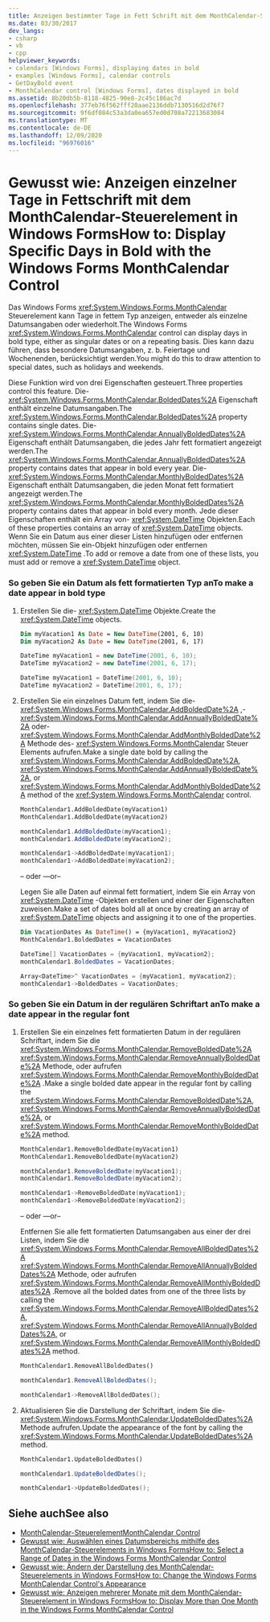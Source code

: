 ```yaml
---
title: Anzeigen bestimmter Tage in Fett Schrift mit dem MonthCalendar-Steuerelement
ms.date: 03/30/2017
dev_langs:
- csharp
- vb
- cpp
helpviewer_keywords:
- calendars [Windows Forms], displaying dates in bold
- examples [Windows Forms], calendar controls
- GetDayBold event
- MonthCalendar control [Windows Forms], dates displayed in bold
ms.assetid: 8b20db5b-8118-4825-90e8-2c45c186ac7d
ms.openlocfilehash: 377eb76f562fff20aae2136ddb7130516d2d76f7
ms.sourcegitcommit: 9f6df084c53a3da0ea657ed0d708a72213683084
ms.translationtype: MT
ms.contentlocale: de-DE
ms.lasthandoff: 12/09/2020
ms.locfileid: "96976016"
---
```

# <a name="how-to-display-specific-days-in-bold-with-the-windows-forms-monthcalendar-control"></a><span data-ttu-id="08a7b-102">Gewusst wie: Anzeigen einzelner Tage in Fettschrift mit dem MonthCalendar-Steuerelement in Windows Forms</span><span class="sxs-lookup"><span data-stu-id="08a7b-102">How to: Display Specific Days in Bold with the Windows Forms MonthCalendar Control</span></span>
<span data-ttu-id="08a7b-103">Das Windows Forms <xref:System.Windows.Forms.MonthCalendar> Steuerelement kann Tage in fettem Typ anzeigen, entweder als einzelne Datumsangaben oder wiederholt.</span><span class="sxs-lookup"><span data-stu-id="08a7b-103">The Windows Forms <xref:System.Windows.Forms.MonthCalendar> control can display days in bold type, either as singular dates or on a repeating basis.</span></span> <span data-ttu-id="08a7b-104">Dies kann dazu führen, dass besondere Datumsangaben, z. b. Feiertage und Wochenenden, berücksichtigt werden.</span><span class="sxs-lookup"><span data-stu-id="08a7b-104">You might do this to draw attention to special dates, such as holidays and weekends.</span></span>  
  
 <span data-ttu-id="08a7b-105">Diese Funktion wird von drei Eigenschaften gesteuert.</span><span class="sxs-lookup"><span data-stu-id="08a7b-105">Three properties control this feature.</span></span> <span data-ttu-id="08a7b-106">Die- <xref:System.Windows.Forms.MonthCalendar.BoldedDates%2A> Eigenschaft enthält einzelne Datumsangaben.</span><span class="sxs-lookup"><span data-stu-id="08a7b-106">The <xref:System.Windows.Forms.MonthCalendar.BoldedDates%2A> property contains single dates.</span></span> <span data-ttu-id="08a7b-107">Die- <xref:System.Windows.Forms.MonthCalendar.AnnuallyBoldedDates%2A> Eigenschaft enthält Datumsangaben, die jedes Jahr fett formatiert angezeigt werden.</span><span class="sxs-lookup"><span data-stu-id="08a7b-107">The <xref:System.Windows.Forms.MonthCalendar.AnnuallyBoldedDates%2A> property contains dates that appear in bold every year.</span></span> <span data-ttu-id="08a7b-108">Die- <xref:System.Windows.Forms.MonthCalendar.MonthlyBoldedDates%2A> Eigenschaft enthält Datumsangaben, die jeden Monat fett formatiert angezeigt werden.</span><span class="sxs-lookup"><span data-stu-id="08a7b-108">The <xref:System.Windows.Forms.MonthCalendar.MonthlyBoldedDates%2A> property contains dates that appear in bold every month.</span></span> <span data-ttu-id="08a7b-109">Jede dieser Eigenschaften enthält ein Array von- <xref:System.DateTime> Objekten.</span><span class="sxs-lookup"><span data-stu-id="08a7b-109">Each of these properties contains an array of <xref:System.DateTime> objects.</span></span> <span data-ttu-id="08a7b-110">Wenn Sie ein Datum aus einer dieser Listen hinzufügen oder entfernen möchten, müssen Sie ein-Objekt hinzufügen oder entfernen <xref:System.DateTime> .</span><span class="sxs-lookup"><span data-stu-id="08a7b-110">To add or remove a date from one of these lists, you must add or remove a <xref:System.DateTime> object.</span></span>  
  
### <a name="to-make-a-date-appear-in-bold-type"></a><span data-ttu-id="08a7b-111">So geben Sie ein Datum als fett formatierten Typ an</span><span class="sxs-lookup"><span data-stu-id="08a7b-111">To make a date appear in bold type</span></span>  
  
1. <span data-ttu-id="08a7b-112">Erstellen Sie die- <xref:System.DateTime> Objekte.</span><span class="sxs-lookup"><span data-stu-id="08a7b-112">Create the <xref:System.DateTime> objects.</span></span>  
  
    ```vb  
    Dim myVacation1 As Date = New DateTime(2001, 6, 10)  
    Dim myVacation2 As Date = New DateTime(2001, 6, 17)  
    ```  
  
    ```csharp  
    DateTime myVacation1 = new DateTime(2001, 6, 10);  
    DateTime myVacation2 = new DateTime(2001, 6, 17);  
    ```  
  
    ```cpp  
    DateTime myVacation1 = DateTime(2001, 6, 10);  
    DateTime myVacation2 = DateTime(2001, 6, 17);  
    ```  
  
2. <span data-ttu-id="08a7b-113">Erstellen Sie ein einzelnes Datum fett, indem Sie die- <xref:System.Windows.Forms.MonthCalendar.AddBoldedDate%2A> ,- <xref:System.Windows.Forms.MonthCalendar.AddAnnuallyBoldedDate%2A> oder- <xref:System.Windows.Forms.MonthCalendar.AddMonthlyBoldedDate%2A> Methode des- <xref:System.Windows.Forms.MonthCalendar> Steuer Elements aufrufen.</span><span class="sxs-lookup"><span data-stu-id="08a7b-113">Make a single date bold by calling the <xref:System.Windows.Forms.MonthCalendar.AddBoldedDate%2A>, <xref:System.Windows.Forms.MonthCalendar.AddAnnuallyBoldedDate%2A>, or <xref:System.Windows.Forms.MonthCalendar.AddMonthlyBoldedDate%2A> method of the <xref:System.Windows.Forms.MonthCalendar> control.</span></span>  
  
    ```vb  
    MonthCalendar1.AddBoldedDate(myVacation1)  
    MonthCalendar1.AddBoldedDate(myVacation2)  
    ```  
  
    ```csharp  
    monthCalendar1.AddBoldedDate(myVacation1);  
    monthCalendar1.AddBoldedDate(myVacation2);  
    ```  
  
    ```cpp  
    monthCalendar1->AddBoldedDate(myVacation1);  
    monthCalendar1->AddBoldedDate(myVacation2);  
    ```  
  
     <span data-ttu-id="08a7b-114">– oder –</span><span class="sxs-lookup"><span data-stu-id="08a7b-114">–or–</span></span>  
  
     <span data-ttu-id="08a7b-115">Legen Sie alle Daten auf einmal fett formatiert, indem Sie ein Array von <xref:System.DateTime> -Objekten erstellen und einer der Eigenschaften zuweisen.</span><span class="sxs-lookup"><span data-stu-id="08a7b-115">Make a set of dates bold all at once by creating an array of <xref:System.DateTime> objects and assigning it to one of the properties.</span></span>  
  
    ```vb  
    Dim VacationDates As DateTime() = {myVacation1, myVacation2}  
    MonthCalendar1.BoldedDates = VacationDates  
    ```  
  
    ```csharp  
    DateTime[] VacationDates = {myVacation1, myVacation2};  
    monthCalendar1.BoldedDates = VacationDates;  
    ```  
  
    ```cpp  
    Array<DateTime>^ VacationDates = {myVacation1, myVacation2};  
    monthCalendar1->BoldedDates = VacationDates;  
    ```  
  
### <a name="to-make-a-date-appear-in-the-regular-font"></a><span data-ttu-id="08a7b-116">So geben Sie ein Datum in der regulären Schriftart an</span><span class="sxs-lookup"><span data-stu-id="08a7b-116">To make a date appear in the regular font</span></span>  
  
1. <span data-ttu-id="08a7b-117">Erstellen Sie ein einzelnes fett formatierten Datum in der regulären Schriftart, indem Sie die <xref:System.Windows.Forms.MonthCalendar.RemoveBoldedDate%2A> <xref:System.Windows.Forms.MonthCalendar.RemoveAnnuallyBoldedDate%2A> Methode, oder aufrufen <xref:System.Windows.Forms.MonthCalendar.RemoveMonthlyBoldedDate%2A> .</span><span class="sxs-lookup"><span data-stu-id="08a7b-117">Make a single bolded date appear in the regular font by calling the <xref:System.Windows.Forms.MonthCalendar.RemoveBoldedDate%2A>, <xref:System.Windows.Forms.MonthCalendar.RemoveAnnuallyBoldedDate%2A>, or <xref:System.Windows.Forms.MonthCalendar.RemoveMonthlyBoldedDate%2A> method.</span></span>  
  
    ```vb  
    MonthCalendar1.RemoveBoldedDate(myVacation1)  
    MonthCalendar1.RemoveBoldedDate(myVacation2)  
    ```  
  
    ```csharp  
    monthCalendar1.RemoveBoldedDate(myVacation1);  
    monthCalendar1.RemoveBoldedDate(myVacation2);  
    ```  
  
    ```cpp  
    monthCalendar1->RemoveBoldedDate(myVacation1);  
    monthCalendar1->RemoveBoldedDate(myVacation2);  
    ```  
  
     <span data-ttu-id="08a7b-118">– oder –</span><span class="sxs-lookup"><span data-stu-id="08a7b-118">–or–</span></span>  
  
     <span data-ttu-id="08a7b-119">Entfernen Sie alle fett formatierten Datumsangaben aus einer der drei Listen, indem Sie die <xref:System.Windows.Forms.MonthCalendar.RemoveAllBoldedDates%2A> <xref:System.Windows.Forms.MonthCalendar.RemoveAllAnnuallyBoldedDates%2A> Methode, oder aufrufen <xref:System.Windows.Forms.MonthCalendar.RemoveAllMonthlyBoldedDates%2A> .</span><span class="sxs-lookup"><span data-stu-id="08a7b-119">Remove all the bolded dates from one of the three lists by calling the <xref:System.Windows.Forms.MonthCalendar.RemoveAllBoldedDates%2A>, <xref:System.Windows.Forms.MonthCalendar.RemoveAllAnnuallyBoldedDates%2A>, or <xref:System.Windows.Forms.MonthCalendar.RemoveAllMonthlyBoldedDates%2A> method.</span></span>  
  
    ```vb  
    MonthCalendar1.RemoveAllBoldedDates()  
    ```  
  
    ```csharp  
    monthCalendar1.RemoveAllBoldedDates();  
    ```  
  
    ```cpp  
    monthCalendar1->RemoveAllBoldedDates();  
    ```  
  
2. <span data-ttu-id="08a7b-120">Aktualisieren Sie die Darstellung der Schriftart, indem Sie die- <xref:System.Windows.Forms.MonthCalendar.UpdateBoldedDates%2A> Methode aufrufen.</span><span class="sxs-lookup"><span data-stu-id="08a7b-120">Update the appearance of the font by calling the <xref:System.Windows.Forms.MonthCalendar.UpdateBoldedDates%2A> method.</span></span>  
  
    ```vb  
    MonthCalendar1.UpdateBoldedDates()  
    ```  
  
    ```csharp  
    monthCalendar1.UpdateBoldedDates();  
    ```  
  
    ```cpp  
    monthCalendar1->UpdateBoldedDates();  
    ```  
  
## <a name="see-also"></a><span data-ttu-id="08a7b-121">Siehe auch</span><span class="sxs-lookup"><span data-stu-id="08a7b-121">See also</span></span>

- [<span data-ttu-id="08a7b-122">MonthCalendar-Steuerelement</span><span class="sxs-lookup"><span data-stu-id="08a7b-122">MonthCalendar Control</span></span>](monthcalendar-control-windows-forms.md)
- [<span data-ttu-id="08a7b-123">Gewusst wie: Auswählen eines Datumsbereichs mithilfe des MonthCalendar-Steuerelements in Windows Forms</span><span class="sxs-lookup"><span data-stu-id="08a7b-123">How to: Select a Range of Dates in the Windows Forms MonthCalendar Control</span></span>](how-to-select-a-range-of-dates-in-the-windows-forms-monthcalendar-control.md)
- [<span data-ttu-id="08a7b-124">Gewusst wie: Ändern der Darstellung des MonthCalendar-Steuerelements in Windows Forms</span><span class="sxs-lookup"><span data-stu-id="08a7b-124">How to: Change the Windows Forms MonthCalendar Control's Appearance</span></span>](how-to-change-monthcalendar-control-appearance.md)
- [<span data-ttu-id="08a7b-125">Gewusst wie: Anzeigen mehrerer Monate mit dem MonthCalendar-Steuerelement in Windows Forms</span><span class="sxs-lookup"><span data-stu-id="08a7b-125">How to: Display More than One Month in the Windows Forms MonthCalendar Control</span></span>](display-more-than-one-month-wf-monthcalendar-control.md)
